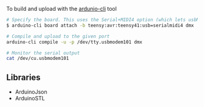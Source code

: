 To build and upload with the [ardunio-cli](https://arduino.github.io/arduino-cli/0.34/getting-started/) tool
```bash
# Specify the board. This uses the Serial+MIDI4 option (which lets usbMIDI work)
$ arduino-cli board attach -b teensy:avr:teensy41:usb=serialmidi4 dmx

# Compile and upload to the given port
arduino-cli compile -u -p /dev/tty.usbmodem101 dmx

# Monitor the serial output
cat /dev/cu.usbmodem101
```

## Libraries
 * ArduinoJson
 * ArduinoSTL
